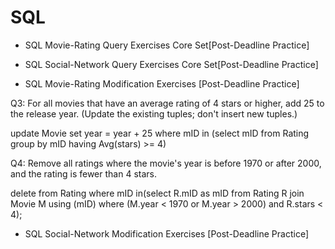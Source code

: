 # SQL

- SQL Movie-Rating Query Exercises Core Set[Post-Deadline Practice]

- SQL Social-Network Query Exercises Core Set[Post-Deadline Practice]

- SQL Movie-Rating Modification Exercises [Post-Deadline Practice]

Q3: For all movies that have an average rating of 4 stars or higher, add 25 to the release year. (Update the existing tuples; don't insert new tuples.) 

update Movie
set year = year + 25
where mID in (select mID
              from Rating
              group by mID
              having Avg(stars) >= 4)

Q4:  Remove all ratings where the movie's year is before 1970 or after 2000, and the rating is fewer than 4 stars. 

delete from Rating
where mID in(select R.mID as mID
             from Rating R join Movie M using (mID)
             where (M.year < 1970 or M.year > 2000) and R.stars < 4);
                          





- SQL Social-Network Modification Exercises [Post-Deadline Practice]
